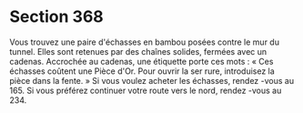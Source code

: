 # Section 368

Vous trouvez une paire d'échasses en bambou posées contre le mur du tunnel. Elles sont
retenues par des chaînes solides, fermées avec un cadenas. Accrochée au cadenas, une
étiquette porte ces mots  : « Ces échasses coûtent une Pièce d'Or. Pour ouvrir la ser rure,
introduisez la pièce dans la fente.  » Si vous voulez acheter les échasses, rendez -vous au
165. Si vous préférez continuer votre route vers le nord, rendez -vous au 234.
